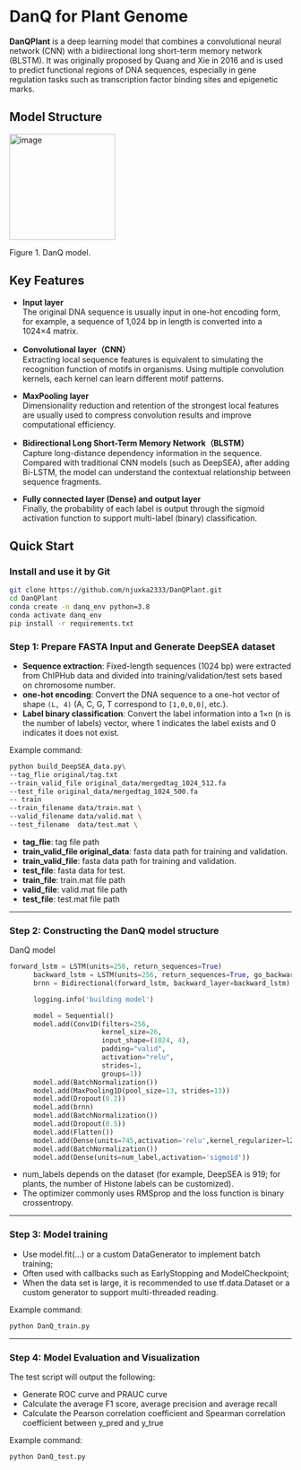 # DanQ for Plant Genome
**DanQPlant** is a deep learning model that combines a convolutional neural network (CNN) with a bidirectional long short-term 
memory network (BLSTM). It was originally proposed by Quang and Xie in 2016 and is used to predict functional regions of DNA 
sequences, especially in gene regulation tasks such as transcription factor binding sites and epigenetic marks.

## Model Structure

<img width="189" alt="image" src="https://github.com/user-attachments/assets/7cfa9194-ddab-4457-b91c-a4a0f9f42abd" />


Figure 1. DanQ model.

## Key Features
- **Input layer**  
  The original DNA sequence is usually input in one-hot encoding form, for example, a sequence of 1,024 bp in length is
  converted into a 1024×4 matrix.

- **Convolutional layer（CNN）**  
  Extracting local sequence features is equivalent to simulating the recognition function of motifs in organisms. Using multiple
  convolution kernels, each kernel can learn different motif patterns.

- **MaxPooling layer**  
  Dimensionality reduction and retention of the strongest local features are usually used to compress convolution results and improve
  computational efficiency.

- **Bidirectional Long Short-Term Memory Network（BLSTM）**  
 Capture long-distance dependency information in the sequence. Compared with traditional CNN models (such as DeepSEA), after adding
 Bi-LSTM, the model can understand the contextual relationship between sequence fragments.

- **Fully connected layer (Dense) and output layer**  
  Finally, the probability of each label is output through the sigmoid activation function to support multi-label (binary) classification.

## Quick Start
### Install and use it by Git

```bash
git clone https://github.com/njuxka2333/DanQPlant.git
cd DanQPlant
conda create -n danq_env python=3.8
conda activate danq_env
pip install -r requirements.txt

```

### Step 1: Prepare FASTA Input and Generate DeepSEA dataset

- **Sequence extraction**: Fixed-length sequences (1024 bp) were extracted from ChIPHub data and divided into training/validation/test sets
  based on chromosome number.
- **one-hot encoding**: Convert the DNA sequence to a one-hot vector of shape `(L, 4)` (A, C, G, T correspond to `[1,0,0,0]`, etc.).
- **Label binary classification**: Convert the label information into a 1×n (n is the number of labels) vector, where 1 indicates the label exists and 0 indicates it does not exist.

Example command:
```bash
python build_DeepSEA_data.py\
--tag_flie original/tag.txt 
--train_valid_file original_data/mergedtag_1024_512.fa 
--test_file original_data/mergedtag_1024_500.fa 
-- train
--train_filename data/train.mat \ 
--valid_filename data/valid.mat \ 
--test_filename  data/test.mat \ 

```
- **tag_flie**: tag file path
- **train_valid_file original_data**: fasta data path for training and validation.
- **train_valid_file**: fasta data path for training and validation.
- **test_file**: fasta data for test.
- **train_file**: train.mat file path
- **valid_file**: valid.mat file path
- **test_file**: test.mat file path

---

### Step 2: Constructing the DanQ model structure
DanQ model
```python
forward_lstm = LSTM(units=256, return_sequences=True)
      backward_lstm = LSTM(units=256, return_sequences=True, go_backwards=True)
      brnn = Bidirectional(forward_lstm, backward_layer=backward_lstm)

      logging.info('building model')

      model = Sequential()
      model.add(Conv1D(filters=256,
                       kernel_size=26,
                       input_shape=(1024, 4),
                       padding="valid",
                       activation="relu",
                       strides=1,
                       groups=1))
      model.add(BatchNormalization())
      model.add(MaxPooling1D(pool_size=13, strides=13))
      model.add(Dropout(0.2))
      model.add(brnn)
      model.add(BatchNormalization())
      model.add(Dropout(0.5))
      model.add(Flatten())
      model.add(Dense(units=745,activation='relu',kernel_regularizer=l2(0.0005)))
      model.add(BatchNormalization())
      model.add(Dense(units=num_label,activation='sigmoid'))
```
- num_labels depends on the dataset (for example, DeepSEA is 919; for plants, the number of Histone labels can be customized).
- The optimizer commonly uses RMSprop and the loss function is binary crossentropy.

---

### Step 3: Model training

- Use model.fit(...) or a custom DataGenerator to implement batch training;
- Often used with callbacks such as EarlyStopping and ModelCheckpoint;
- When the data set is large, it is recommended to use tf.data.Dataset or a custom generator to support multi-threaded reading.

Example command:
```bash
python DanQ_train.py

```

---

### Step 4: Model Evaluation and Visualization

The test script will output the following:
- Generate ROC curve and PRAUC curve
- Calculate the average F1 score, average precision and average recall
- Calculate the Pearson correlation coefficient and Spearman correlation coefficient between y_pred and y_true

Example command:
```bash
python DanQ_test.py
```
